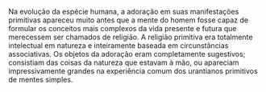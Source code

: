 ﻿Na evolução da espécie humana, a adoração em suas manifestações primitivas apareceu muito antes que a mente do homem fosse capaz de formular os conceitos mais complexos da vida presente e futura que merecessem ser chamados de religião. A religião primitiva era totalmente intelectual em natureza e inteiramente baseada em circunstâncias associativas. Os objetos da adoração eram completamente sugestivos; consistiam das coisas da natureza que estavam à mão, ou apareciam impressivamente grandes na experiência comum dos urantianos primitivos de mentes simples.